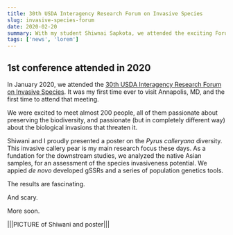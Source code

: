 ```yaml
---
title: 30th USDA Interagency Research Forum on Invasive Species
slug: invasive-species-forum
date: 2020-02-20
summary: With my student Shiwnai Sapkota, we attended the exciting Forum on Invasive Species in Annapolis, MD
tags: ['news', 'lorem']
---
```


## 1st conference attended in 2020
In January 2020, we attended the [30th USDA Interagency Research Forum on Invasive Species](https://www.nrs.fs.fed.us/disturbance/invasive_species/interagency_forum/). It was my first time ever to visit Annapolis, MD, and the first time to attend that meeting.


We were excited to meet almost 200 people, all of them passionate about preserving the biodiversity, and passionate (but in completely different way) about the biological invasions that threaten it.

Shiwani and I proudly presented a poster on the _Pyrus calleryana_ diversity. This invasive callery pear is my main research focus these days. As a fundation for the downstream studies, we analyzed the native Asian samples, for an assessment of the species invasiveness potential. We appied _de novo_ developed gSSRs and a series of population genetics tools.

The results are fascinating.

And scary.

More soon.

|||PICTURE of Shiwani and poster|||